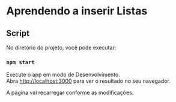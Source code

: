 # Aprendendo a inserir Listas

## Script

No diretório do projeto, você pode executar:

### `npm start`

Execute o app em modo de Desenvolvimento.\
Abra [http://localhost:3000](http://localhost:3000) para ver o resultado no seu navegador.

A página vai recarregar conforme as modificações.